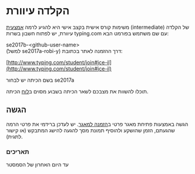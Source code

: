 # הקלדה עיוורת
משימות קורס אישית בקצב אישי היא להגיע לרמה [אמצעית][intermediate] (intermediate) של הקלדה עיוורת, יש לפתוח חשבון בשרות typing.com עם שם משתמש בפורמט הבא: 
<div dir="ltr">se2017b-&lt;github-user-name&gt;</div> 
(למשל se2017a-robi-y) דרך ההזמנה לאתר בכתובת:

[http://www.typing.com/student/join#jce-il](http://www.typing.com/student/join#jce-il)

בשם הכיתה יש לבחור se2017a

תוכלו להשוות את מצבכם לשאר הכיתה בשבוע מסוים ב[לוח][class-scoreboard] הכיתה.

## הגשה 

הגשה באמצעות פתיחת מאגר פרטי ב[הזמנה למאגר]. יש לעדכן ברידמי את פרטי הרמה שהגעתם, הזמן שהושקע ולהוסיף תמונת מסך להגעה להישג המתבקש (או קישור לתגית).

### תאריכים
עד היום האחרון של הסמסטר

[הזמנה למאגר]: https://classroom.github.com/assignment-invitations/4c1b980090f50825d542bc0f04b9794c
[intermediate]: https://www.typing.com/student/lessons/331
[class-scoreboard]: https://www.typing.com/student/scoreboard
